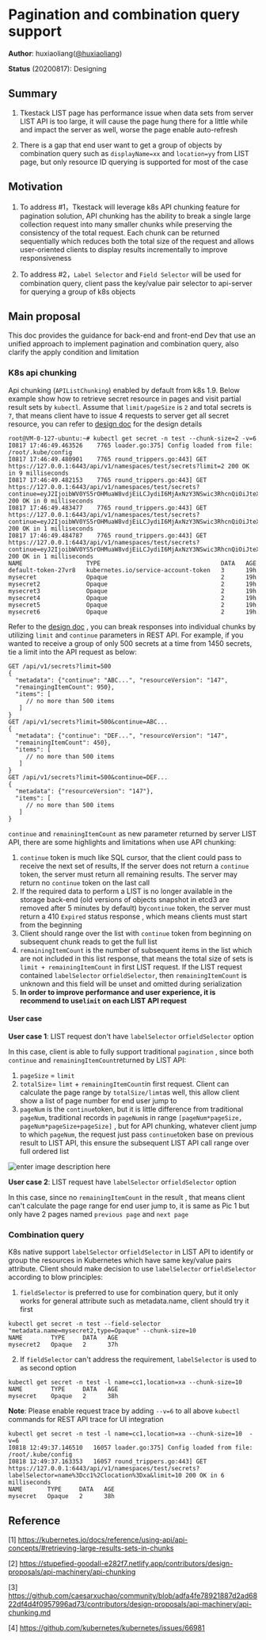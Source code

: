 #  Pagination and combination query support 


**Author**: huxiaoliang([@huxiaoliang](https://github.com/huxiaoliang))

**Status** (20200817): Designing

## Summary

1. Tkestack LIST page has performance issue when data sets from server LIST API is too large,  it will cause the  page hung there for a little while and impact the server as well, worse the page enable auto-refresh

2. There is a gap that end user want to get a group of objects by combination query such as `displayName=xx` and `location=yy` from LIST page,  but only resource ID querying is supported for most of the case

## Motivation

1. To address #1，Tkestack will leverage k8s API chunking feature for pagination solution, API chunking  has the ability to break a single large collection request into many smaller chunks while preserving the consistency of the total request. Each chunk can be returned sequentially which reduces both the total size of the request and allows user-oriented clients to display results incrementally to improve responsiveness

2. To address #2，`Label Selector` and `Field Selector` will be used for combination query,  client pass the key/value pair selector to api-server for querying a group of k8s objects

## Main proposal
This doc provides the guidance for back-end and front-end Dev that use an unified approach to implement pagination and combination query,  also clarify the apply condition and limitation

### K8s api chunking

 Api chunking (`APIListChunking`) enabled by default from k8s 1.9.  Below example show how to retrieve secret resource in pages and visit partial result sets by `kubectl`. Assume that `limit/pageSize` is `2` and total secrets is `7`, that means client have to issue 4 requests to server get all secret resource, you can refer to [design doc](https://github.com/caesarxuchao/community/blob/adfa4fe78921887d2ad6822df4d4f0957996ad73/contributors/design-proposals/api-machinery/api-chunking.md)  for the design details
```
root@VM-0-127-ubuntu:~# kubectl get secret -n test --chunk-size=2 -v=6
I0817 17:46:49.463526    7765 loader.go:375] Config loaded from file:  /root/.kube/config
I0817 17:46:49.480901    7765 round_trippers.go:443] GET https://127.0.0.1:6443/api/v1/namespaces/test/secrets?limit=2 200 OK in 9 milliseconds
I0817 17:46:49.482153    7765 round_trippers.go:443] GET https://127.0.0.1:6443/api/v1/namespaces/test/secrets?continue=eyJ2IjoibWV0YS5rOHMuaW8vdjEiLCJydiI6MjAxNzY3NSwic3RhcnQiOiJteXNlY3JldFx1MDAwMCJ9&limit=2 200 OK in 0 milliseconds
I0817 17:46:49.483477    7765 round_trippers.go:443] GET https://127.0.0.1:6443/api/v1/namespaces/test/secrets?continue=eyJ2IjoibWV0YS5rOHMuaW8vdjEiLCJydiI6MjAxNzY3NSwic3RhcnQiOiJteXNlY3JldDNcdTAwMDAifQ&limit=2 200 OK in 1 milliseconds
I0817 17:46:49.484787    7765 round_trippers.go:443] GET https://127.0.0.1:6443/api/v1/namespaces/test/secrets?continue=eyJ2IjoibWV0YS5rOHMuaW8vdjEiLCJydiI6MjAxNzY3NSwic3RhcnQiOiJteXNlY3JldDVcdTAwMDAifQ&limit=2 200 OK in 1 milliseconds
NAME                  TYPE                                  DATA   AGE
default-token-27vr8   kubernetes.io/service-account-token   3      19h
mysecret              Opaque                                2      19h
mysecret2             Opaque                                2      19h
mysecret3             Opaque                                2      19h
mysecret4             Opaque                                2      19h
mysecret5             Opaque                                2      19h
mysecret6             Opaque                                2      19h
```

Refer to the [design doc](https://github.com/caesarxuchao/community/blob/adfa4fe78921887d2ad6822df4d4f0957996ad73/contributors/design-proposals/api-machinery/api-chunking.md) ,   you can break responses into individual chunks by utilizing  `limit` and `continue` parameters in REST API. For example, if you wanted to receive a group of only 500 secrets at a time from 1450 secrets, tie a limit into the API request as below:

```
GET /api/v1/secrets?limit=500
{
  "metadata": {"continue": "ABC...", "resourceVersion": "147",
  "remaingingItemCount": 950},
  "items": [
     // no more than 500 items
   ]
}
GET /api/v1/secrets?limit=500&continue=ABC...
{
  "metadata": {"continue": "DEF...", "resourceVersion": "147",
  "remainingItemCount": 450},
  "items": [
     // no more than 500 items
   ]
}
GET /api/v1/secrets?limit=500&continue=DEF...
{
  "metadata": {"resourceVersion": "147"},
  "items": [
     // no more than 500 items
   ]
}
```

`continue` and `remainingItemCount` as new parameter returned by server LIST API, there are some highlights and limitations when use API chunking: 
 1. `continue` token is much like SQL cursor, that the client could pass to receive the next set of results, If the server does not return a `continue` token, the server must return all remaining results. The server may return no `continue` token on the last call
 2. If the required data to perform a LIST is no longer available in the storage back-end (old versions of objects snapshot in etcd3 are removed after 5 minutes by default)  by`continue` token, the server must return a 410 `Expired` status response , which means clients must start from the beginning
 3.  Client should range over the list with `continue` token from beginning on subsequent chunk reads to get the full list
 4. `remainingItemCount` is the number of subsequent items in the list which are not included in this list response,  that means the total size of sets is `limit + remainingItemCount` in first LIST request. If the LIST request contained `labelSelector` or`fieldSelector`, then `remainingItemCount` is unknown and this field will be unset and omitted during serialization
 5. **In order to improve performance and user experience,  it is recommend to use`limit` on  each LIST API request**

#### User case
 **User case 1**:  LIST request don't  have `labelSelector` or`fieldSelector` option

In this case, client is able to fully support traditional `pagination` ,  since both `continue` and `remainingItemCount`returned by LIST API:
1. `pageSize` = `limit`
2. `totalSize`= `limt` + `remainingItemCount`in first request.  Client can calculate the page range by `totalSize/limt`as well,  this allow client show a list of page number for end user jump to
3. `pageNum` is the `continue`token, but it is little difference from traditional `pageNum`,  traditional records in `pageNum`is in range `[pageNum*pageSize, pageNum*pageSize+pageSize]` , but for API chunking, whatever client jump to which `pageNum`,  the request just pass `continue`token base on previous result to LIST API,  this ensure the subsequent LIST API call range over full ordered list

![enter image description here](../../../draw.io/blob/master/tke/ap-chunking.png)


**User  case 2**:  LIST request have `labelSelector` or`fieldSelector` option

In this case, since no `remainingItemCount` in the result , that means client can't calculate the page range for end user jump to, it is same as Pic 1 but only have 2 pages named  `previous page` and  `next page`

###  Combination query
K8s native support  `labelSelector` or`fieldSelector` in LIST API to  identify or group the resources in Kubernetes  which have same key/value pairs attribute.  Client  should make decision to use `labelSelector` or`fieldSelector` according to blow principles:

1.  `fieldSelector` is preferred to use for combination query, but it only works for general attribute such as  metadata.name, client should try it first

```
kubectl get secret -n test --field-selector "metadata.name=mysecret2,type=Opaque" --chunk-size=10
NAME        TYPE     DATA   AGE
mysecret2   Opaque   2      37h
```

2.  If `fieldSelector` can't address the requirement, `labelSelector` is used to as second option

```
kubectl get secret -n test -l name=cc1,location=xa --chunk-size=10 
NAME        TYPE     DATA   AGE
mysecret    Opaque   2      38h
```

**Note**: Please enable request trace by adding `--v=6` to  all above `kubectl` commands for REST API trace for UI integration

```
kubectl get secret -n test -l name=cc1,location=xa --chunk-size=10  -v=6
I0818 12:49:37.146510   16057 loader.go:375] Config loaded from file:  /root/.kube/config
I0818 12:49:37.163353   16057 round_trippers.go:443] GET https://127.0.0.1:6443/api/v1/namespaces/test/secrets?labelSelector=name%3Dcc1%2Clocation%3Dxa&limit=10 200 OK in 6 milliseconds
NAME       TYPE     DATA   AGE
mysecret   Opaque   2      38h
```

## Reference
[1] https://kubernetes.io/docs/reference/using-api/api-concepts/#retrieving-large-results-sets-in-chunks

[2] https://stupefied-goodall-e282f7.netlify.app/contributors/design-proposals/api-machinery/api-chunking

[3] https://github.com/caesarxuchao/community/blob/adfa4fe78921887d2ad6822df4d4f0957996ad73/contributors/design-proposals/api-machinery/api-chunking.md

[4] https://github.com/kubernetes/kubernetes/issues/66981


